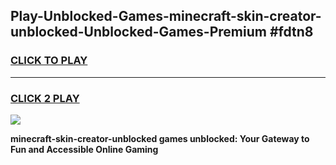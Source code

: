 
## Play-Unblocked-Games-minecraft-skin-creator-unblocked-Unblocked-Games-Premium #fdtn8
<h3>
<a href="https://premium.freeplayer.one?title=minecraft-skin-creator-unblocked&ref=12M">CLICK TO PLAY</a></h3>
<hr>

<h3>
<a href="https://premium.freeplayer.one?title=minecraft-skin-creator-unblocked&ref=12M">CLICK 2 PLAY</a>
  
</h3>

<a href="https://premium.freeplayer.one?title=minecraft-skin-creator-unblocked&ref=12M"><img src="https://clearcache.store/games.png"></a>


**minecraft-skin-creator-unblocked games unblocked: Your Gateway to Fun and Accessible Online Gaming**
